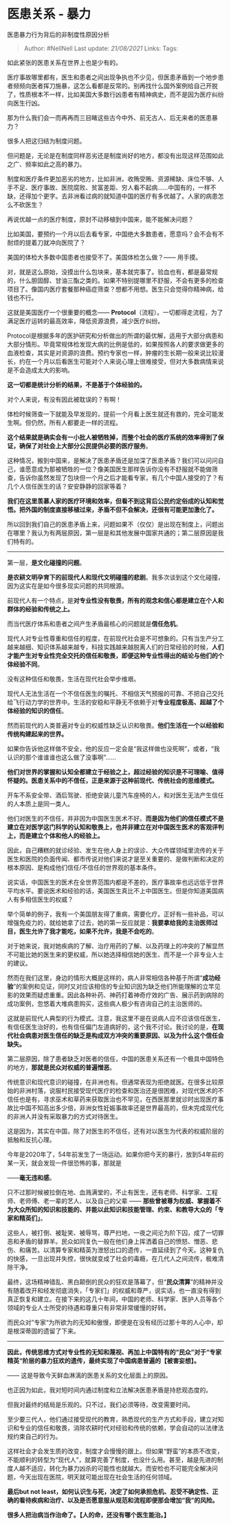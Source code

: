 # 医患关系 - 暴力
医患暴力行为背后的非制度性原因分析

> Author: #NellNell 
Last update: *21/08/2021* 
Links: 
Tags: 

如此紧张的医患关系在世界上也是少有的。

医疗事故哪里都有，医生和患者之间出现争执也不少见，但医患矛盾到一个地步患者频频向医者挥刀施暴，这怎么看都是反常的。别再找什么国外案例给自己开脱了，性质根本不一样，比如美国大多数行凶患者有精神病史，而不是因为医疗纠纷向医生行凶。

那为什么我们会一而再再而三目睹这些古今中外、前无古人、后无来者的医患暴力？

很多人把这归结为制度问题。

但问题是，无论是在制度同样恶劣还是制度尚好的地方，都没有出现这样范围如此之广、频率如此之高的暴力。

制度和医疗条件更加恶劣的地方，比如非洲，收贿受贿、资源稀缺、床位不够、人手不足、医疗事故、医院腐败、贫富差距、穷人看不起病……中国有的，一样不缺，还得加个更字。去非洲看过病的就知道中国的医疗有多优越了。人家的病患怎么不砍医生？

再说优越一点的医疗制度，原封不动移植到中国来，能不能解决问题？

比如美国，要预约一个月以后去看专家，中国绝大多数患者，愿意吗？会不会有不耐烦的提着刀就冲向医院了？

美国的体检大多数中国患者也接受不了。美国体检怎么做？—— 用手摸。

对，就是这么原始，没摸出什么包块来，基本就完事了。验血也有，都是最常规的，什么胆固醇、甘油三酯之类的。如果不特别提哪里不舒服，不会有更多的检查项目了。像国内医疗套餐那种癌症筛查？想都不用想。医生只会觉得你精神病，给钱也不行。

这就是美国医疗一个很重要的概念—— **Protocol**（流程）。一切都得走流程，为了满足医疗运转的最高效率，降低资源浪费，减少医疗纠纷。

Protocol是根据多年的医护研究和分析做出的所谓的最优解，适用于大部分病患和大部分情形。毕竟常规体检发现大病的比例是低的，如果按照各人的要求做更多的血液检查，其实是对资源的浪费。预约专家也一样，肿瘤的生长期一般来说比较漫长，约在一个月以后看医生可能对个人来说心理上很难接受，但对大多数病情来说是不会造成太大的影响。

**这一切都是统计分析的结果，不是基于个体经验的。**

对个人来说，有没有因此被耽误的？有啊！

体检时候筛查一下就能及早发现的，提前一个月看上医生就还有救的，完全可能发生啊。但仍然，所有人都要走一样的流程。

**这个结果就是确实会有一小批人被牺牲掉，而整个社会的医疗系统的效率得到了保证，确保了对社会上大部分公民提供必要的医疗服务**。

这种情况，搬到中国来，是解决了医患矛盾还是加深了医患矛盾？我们可以问问自己，谁愿意成为那被牺牲的一位？像美国医生那样告诉你没有不舒服就不能做筛查，告诉你虽然发现了包块但一个月之后才能看专家，有几个中国人接受的了？有几个人信任医生的话？安安静静的回家等着？

**我们在这里羡慕人家的医疗环境和效率，但看不到这背后公民约定俗成的认知和觉悟。把外国的制度直接移植过来，矛盾不但不会解决，还很有可能更加激化了。**

所以回到我们自己的医患矛盾上来，问题如果不（仅仅）是出现在制度上，问题出在哪里？我认为有两层原因，第一层是和其他发展中国家共通的；第二层原因是我们特有的。

---

第一层，**是文化碰撞的问题**。

**是农耕文明孕育下的前现代人和现代文明碰撞的悲剧**。我多次谈到这个文化碰撞，因为这实在是如今很多现实问题的共同根源。

前现代人有一个特点，是**对专业性没有敬畏，所有的观念和信心都是建立在个人和群体的经验和传统之上。**

而当代医疗体系和患者之间产生矛盾最核心的问题就是**信任危机**。

现代人对专业性尊重和信任的程度，在前现代社会是不可想象的。只有当生产分工越来越细、知识体系越来越专，科技实践越来越脱离人们的日常经验的时候，**人们才能产生对专业性完全交托的信任和敬畏，即便这种专业性得出的结论与他们的个体经验不同**。

没有这种信任和敬畏，生活在现代社会举步维艰。

现代人无法生活在一个不信任医生的嘱托、不相信天气预报的可靠、不把自己交托给飞行动力学的世界中。生活的安稳和平静无不依赖于对**专业程度极高、超越了个体经验的知识的信任**。

然而前现代的人类普遍对专业的权威性缺乏认识和敬畏。**他们生活在一个以经验和传统构建起来的世界。**

如果你告诉他这样做不安全，他的反应一定会是“我这样做也没死啊”，或者，“我认识的那个谁谁谁也这么做了没事啊”……

**他们对世界的掌握和认知全都建立于经验之上，超过经验的知识是不可理喻、值得怀疑的。医患关系中的不信任，正是来源于这种前现代、传统社会的思维模式。**

开车不系安全带、酒后驾驶、拒绝安装儿童汽车座椅的人，和对医生无法产生信任的人本质上是同一类人。

他们对医生的不信任，并非因为中国医生医术不好。**而是因为他们的信任模式不是建立在对医学这门科学的认知和敬畏上，也并非建立在对中国医生医术的客观评判上，而是建立个体和他人的经验上。**

因此，自己糟糕的就诊经验、发生在他人身上的误诊、大众传媒领域里流传的关于医生和医院的负面传闻、都市传说对他们来说才是至关重要的、是做判断和决定的根本原因、是构成他们信任/不信任的世界观的基本条件。

说实话，中国医生的医术在全世界范围内都是不差的，医疗事故率也远远低于世界平均水平。要说医术和经验的话，美国医生真比不上中国医生。但是你知道美国病人有多相信医生的权威？

举个简单的例子，我有一个美国朋友得了重病，需要化疗。正好有一些补品，可以增强免疫力的，就给她拿了过去，她的第一反应就是：**我要拿给我的主治医师过目，医生允许了我才能吃，如果不允许，我是不会吃的**。

对于她来说，我对她疾病的了解、治疗用药的了解、以及药理上的冲突的了解显然不可能比她的医生来的更权威，所以她选择相信她的医生、而不是一个非专业人士的建议。

然而在我们这里，身边的情形大概是这样的，病人非常相信各种基于所谓“**成功经验**”的案例和见证，同时又对应该相信的专业知识因为缺乏他们所能理解的立竿见影的效果而疑虑重重。因此各种补药、神药打着神奇疗效的广告、展示药到病除的成功案例，忽悠着大堆病患购买，这些病人极少有咨询自己的主治医师的。

这就是前现代人典型的行为模式。注意，我这里不是在说病人应不应该信任医生，有信任医生治好的，也有信任偏门左道病好的，这个我不讨论。我讨论的是，**在现代社会病患对医生信任的缺乏是构成双方冲突的重要原因、以及为什么这个信任会缺失。**

第二层原因，除了患者缺乏对医者的信任，中国的医患关系还有一个极具中国特色的地方，**那就是民众对权威的普遍憎恶**。

传统意识和现代意识的碰撞，在非洲也有。但通常表现为拒绝就医。在很多比较原始的非洲村落，说服村民接受现代医疗的检查和医治还是很困难，对现代医术的不信任也是有，寻求巫术和草药来获取医治也不罕见，在西医那里就诊时出现医疗事故比中国不知高出多少倍，非洲女性妊娠事故率还是世界最高的，但未完成现代化的非洲人并没有采取暴力的方式对待医生。

这是因为，其实在中国，除了对医生的不信任，还有对以医生为代表的权威阶层的抵触和反抗心理。

今年是2020年了，54年前发生了一场运动。如果你把今天的暴行，放到54年前的某一天，就会发现一件很恐怖的事，那就是

——**毫无违和感**。

只不过那时候被拉倒在地、血溅满堂的，不止有医生，还有老师、科学家、工程师、老师傅、老一辈的艺人、以及自己的父辈 —— **那些曾被尊为权威、掌握着不为大众所知的知识和技能的、并能以此知识和技能管理、约束、和教导大众的「专家和精英们」**。

这些人，被打倒、被耻笑、被辱骂，尊严扫地，一夜之间沦为阶下囚，成了一切罪恶和矛盾的替罪羊。民众如同复仇一般在他们身上挥洒着自己的愤怒、憎恶、悲伤、和痛苦。以清算专家和精英为泄怒出口的遗传，一直延续到了今天。这种复仇的快感，一旦出现并失控，很快就变成了社会的毒瘾，在几代人之间流传，极难清除干净。

最终，这场精神错乱、黑白颠倒的民众的狂欢是落幕了，但“**民众清算**”的精神并没有随着改开和经发彻底消失，「专家们」的权威和尊严，说实话，也一直没有得到真正恢复和建立。在接下来的这几十年间，中国的老师、科学家、医护人员等各个领域的专业人士所受的待遇和尊重只有非常非常缓慢的好转。

而民众对”专家“为所欲为的无知和傲慢，即便是在没有经历过那十年的人心中，却是根深蒂固的遗留了下来。

---

**因此，传统思维方式对专业性的无知和蔑视、再加上中国特有的“民众”对于“专家精英“阶层的暴力狂欢的遗传，最终实现了中国病患普遍的【被害妄想】。**

—— 这是导致今天鲜血淋漓的医患关系的文化层面上的原因。

也正因为如此，我对短时间内通过制度和立法解决医患矛盾是持悲观态度的。

但我对最终的结局是乐观的。只不过，我们必须等待，改变需要时间。

至少要三代人，他们通过接受现代的教育，熟悉现代的生产方式和手段，建立对知识和专业的信任和敬畏，消除农耕时代对经验和传统的依赖，学会自动的以法律法规约束自己的行为。

这样社会才会发生质的改变，制度才会慢慢的跟上。但如果“野蛮”的本质不改变，不能顺利的转型为“现代人”，就算完善了制度，也没什么用。甚至，越是先进的制度人越不适应，转化为暴力凶杀的可能性也就越大。而安检也不可能完全解决问题，今天出现在医院，明天就可能出现在社会生活的任何领域。

**最后but not least，如何认识生与死，决定了如何承担危机、忍受不确定性、正确的看待疾病和治疗、以及是否愿意服从规范和流程即便那会增加“我”的风险。**

**很多人把治病当作治命了。【人的命，还没有哪个医生能治。】**
